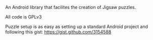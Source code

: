 An Android library that facilites the creation of Jigsaw puzzles.

All code is GPLv3

Puzzle setup is as easy as setting up a standard Android project and following this gist: https://gist.github.com/3154588
